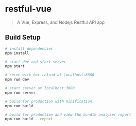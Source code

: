 # restful-vue

> A Vue, Express, and Nodejs Restful API app

## Build Setup

``` bash
# install dependencies
npm install

# start dev and start server 
npm start 

# serve with hot reload at localhost:8080
npm run dev

# start server at localhost:3000
npm run server

# build for production with minification
npm run build

# build for production and view the bundle analyzer report
npm run build --report
```